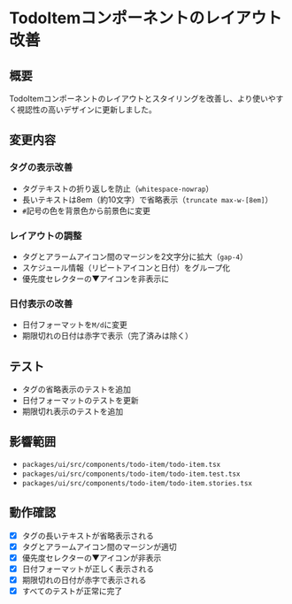 # TodoItemコンポーネントのレイアウト改善

## 概要

TodoItemコンポーネントのレイアウトとスタイリングを改善し、より使いやすく視認性の高いデザインに更新しました。

## 変更内容

### タグの表示改善
- タグテキストの折り返しを防止（`whitespace-nowrap`）
- 長いテキストは8em（約10文字）で省略表示（`truncate max-w-[8em]`）
- `#`記号の色を背景色から前景色に変更

### レイアウトの調整
- タグとアラームアイコン間のマージンを2文字分に拡大（`gap-4`）
- スケジュール情報（リピートアイコンと日付）をグループ化
- 優先度セレクターの▼アイコンを非表示に

### 日付表示の改善
- 日付フォーマットを`M/d`に変更
- 期限切れの日付は赤字で表示（完了済みは除く）

## テスト
- タグの省略表示のテストを追加
- 日付フォーマットのテストを更新
- 期限切れ表示のテストを追加

## 影響範囲
- `packages/ui/src/components/todo-item/todo-item.tsx`
- `packages/ui/src/components/todo-item/todo-item.test.tsx`
- `packages/ui/src/components/todo-item/todo-item.stories.tsx`

## 動作確認
- [x] タグの長いテキストが省略表示される
- [x] タグとアラームアイコン間のマージンが適切
- [x] 優先度セレクターの▼アイコンが非表示
- [x] 日付フォーマットが正しく表示される
- [x] 期限切れの日付が赤字で表示される
- [x] すべてのテストが正常に完了 